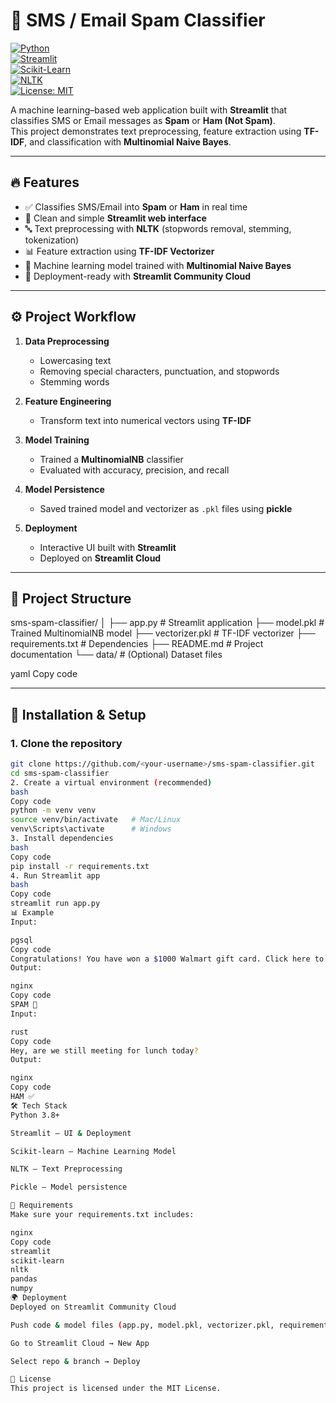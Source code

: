 # 📧 SMS / Email Spam Classifier  

[![Python](https://img.shields.io/badge/Python-3.8+-blue.svg)](https://www.python.org/)  
[![Streamlit](https://img.shields.io/badge/Streamlit-Deployed-brightgreen)](https://share.streamlit.io/)  
[![Scikit-Learn](https://img.shields.io/badge/ML-ScikitLearn-orange)](https://scikit-learn.org/stable/)  
[![NLTK](https://img.shields.io/badge/NLP-NLTK-yellowgreen)](https://www.nltk.org/)  
[![License: MIT](https://img.shields.io/badge/License-MIT-green.svg)](LICENSE)  

A machine learning–based web application built with **Streamlit** that classifies SMS or Email messages as **Spam** or **Ham (Not Spam)**.  
This project demonstrates text preprocessing, feature extraction using **TF-IDF**, and classification with **Multinomial Naive Bayes**.  

---

## 🔥 Features
- ✅ Classifies SMS/Email into **Spam** or **Ham** in real time  
- 🎨 Clean and simple **Streamlit web interface**  
- 🔤 Text preprocessing with **NLTK** (stopwords removal, stemming, tokenization)  
- 📊 Feature extraction using **TF-IDF Vectorizer**  
- 🤖 Machine learning model trained with **Multinomial Naive Bayes**  
- 🚀 Deployment-ready with **Streamlit Community Cloud**  

---

## ⚙️ Project Workflow

1. **Data Preprocessing**
   - Lowercasing text  
   - Removing special characters, punctuation, and stopwords  
   - Stemming words  

2. **Feature Engineering**
   - Transform text into numerical vectors using **TF-IDF**  

3. **Model Training**
   - Trained a **MultinomialNB** classifier  
   - Evaluated with accuracy, precision, and recall  

4. **Model Persistence**
   - Saved trained model and vectorizer as `.pkl` files using **pickle**  

5. **Deployment**
   - Interactive UI built with **Streamlit**  
   - Deployed on **Streamlit Cloud**  

---

## 📂 Project Structure
sms-spam-classifier/
│
├── app.py # Streamlit application
├── model.pkl # Trained MultinomialNB model
├── vectorizer.pkl # TF-IDF vectorizer
├── requirements.txt # Dependencies
├── README.md # Project documentation
└── data/ # (Optional) Dataset files

yaml
Copy code

---

## 🚀 Installation & Setup

### 1. Clone the repository
```bash
git clone https://github.com/<your-username>/sms-spam-classifier.git
cd sms-spam-classifier
2. Create a virtual environment (recommended)
bash
Copy code
python -m venv venv
source venv/bin/activate   # Mac/Linux
venv\Scripts\activate      # Windows
3. Install dependencies
bash
Copy code
pip install -r requirements.txt
4. Run Streamlit app
bash
Copy code
streamlit run app.py
📊 Example
Input:

pgsql
Copy code
Congratulations! You have won a $1000 Walmart gift card. Click here to claim.
Output:

nginx
Copy code
SPAM 🚨
Input:

rust
Copy code
Hey, are we still meeting for lunch today?
Output:

nginx
Copy code
HAM ✅
🛠️ Tech Stack
Python 3.8+

Streamlit – UI & Deployment

Scikit-learn – Machine Learning Model

NLTK – Text Preprocessing

Pickle – Model persistence

📌 Requirements
Make sure your requirements.txt includes:

nginx
Copy code
streamlit
scikit-learn
nltk
pandas
numpy
🌍 Deployment
Deployed on Streamlit Community Cloud

Push code & model files (app.py, model.pkl, vectorizer.pkl, requirements.txt) to GitHub

Go to Streamlit Cloud → New App

Select repo & branch → Deploy

📜 License
This project is licensed under the MIT License.

